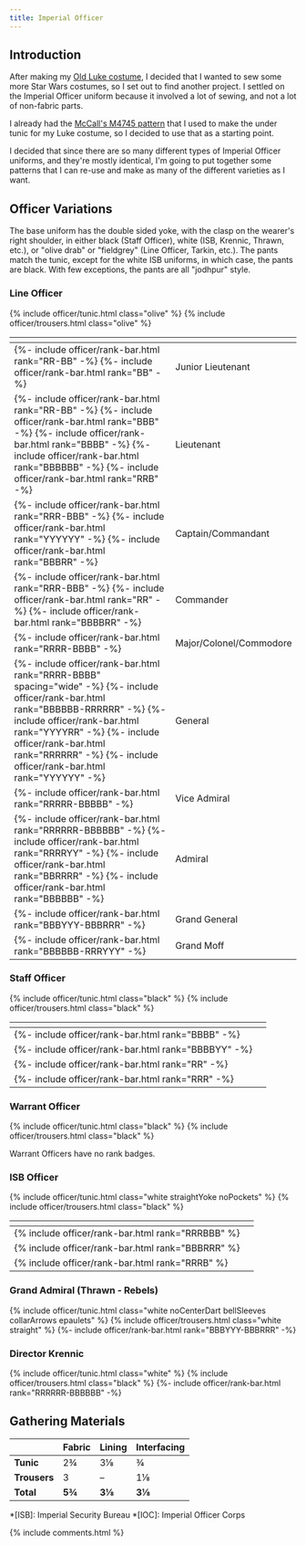 ```yaml
---
title: Imperial Officer
---
```


<link rel="stylesheet" type="text/css" href="{{ '/assets/css/imperial-officer.css?v=' | append: site.github.build_revision | relative_url }}" />

## Introduction

After making my [Old Luke costume](/costuming/luke-tfa.html), I decided that I wanted to sew some more Star Wars costumes, so I set out to find another project. I settled on the Imperial Officer uniform because it involved a lot of sewing, and not a lot of non-fabric parts.

I already had the [McCall's M4745 pattern](https://mccallpattern.mccall.com/m4745) that I used to make the under tunic for my Luke costume, so I decided to use that as a starting point.

I decided that since there are so many different types of Imperial Officer uniforms, and they're mostly identical, I'm going to put together some patterns that I can re-use and make as many of the different varieties as I want.

## Officer Variations
The base uniform has the double sided yoke, with the clasp on the wearer's right shoulder, in either black (Staff Officer), white (ISB, Krennic, Thrawn, etc.), or "olive drab" or "fieldgrey" (Line Officer, Tarkin, etc.). The pants match the tunic, except for the white ISB uniforms, in which case, the pants are black. With few exceptions, the pants are all "jodhpur" style.

### Line Officer
{% include officer/tunic.html class="olive" %}
{% include officer/trousers.html class="olive" %}

<table>
	<thead>
		<tr>
			<th></th>
			<th></th>
		</tr>
	</thead>
	<tbody>
		<tr>
			<td>
				{%- include officer/rank-bar.html rank="RR-BB" -%}
				{%- include officer/rank-bar.html rank="BB" -%}
			</td>
			<td>Junior Lieutenant</td>
		</tr>
		<tr>
			<td>
				{%- include officer/rank-bar.html rank="RR-BB" -%}
				{%- include officer/rank-bar.html rank="BBB" -%}
				{%- include officer/rank-bar.html rank="BBBB" -%}
				{%- include officer/rank-bar.html rank="BBBBBB" -%}
				{%- include officer/rank-bar.html rank="RRB" -%}
			</td>
			<td>Lieutenant</td>
		</tr>
		<tr>
			<td>
				{%- include officer/rank-bar.html rank="RRR-BBB" -%}
				{%- include officer/rank-bar.html rank="YYYYYY" -%}
				{%- include officer/rank-bar.html rank="BBBRR" -%}
			</td>
			<td>Captain/Commandant</td>
		</tr>
		<tr>
			<td>
				{%- include officer/rank-bar.html rank="RRR-BBB" -%}
				{%- include officer/rank-bar.html rank="RR" -%}
				{%- include officer/rank-bar.html rank="BBBBRR" -%}
			</td>
			<td>Commander</td>
		</tr>
		<tr>
			<td>{%- include officer/rank-bar.html rank="RRRR-BBBB" -%}</td>
			<td>Major/Colonel/Commodore</td>
		</tr>
		<tr>
			<td>
				{%- include officer/rank-bar.html rank="RRRR-BBBB" spacing="wide" -%}
				{%- include officer/rank-bar.html rank="BBBBBB-RRRRRR" -%}
				{%- include officer/rank-bar.html rank="YYYYRR" -%}
				{%- include officer/rank-bar.html rank="RRRRRR" -%}
				{%- include officer/rank-bar.html rank="YYYYYY" -%}
			</td>
			<td>General</td>
		</tr>
		<tr>
			<td>{%- include officer/rank-bar.html rank="RRRRR-BBBBB" -%}</td>
			<td>Vice Admiral</td>
		</tr>
		<tr>
			<td>
				{%- include officer/rank-bar.html rank="RRRRRR-BBBBBB" -%}
				{%- include officer/rank-bar.html rank="RRRRYY" -%}
				{%- include officer/rank-bar.html rank="BBRRRR" -%}
				{%- include officer/rank-bar.html rank="BBBBBB" -%}
			</td>
			<td>Admiral</td>
		</tr>
		<tr>
			<td>{%- include officer/rank-bar.html rank="BBBYYY-BBBRRR" -%}</td>
			<td>Grand General</td>
		</tr>
		<tr>
			<td>{%- include officer/rank-bar.html rank="BBBBBB-RRRYYY" -%}</td>
			<td>Grand Moff</td>
		</tr>
	</tbody>
</table>

### Staff Officer
{% include officer/tunic.html class="black" %}
{% include officer/trousers.html class="black" %}

<table>
	<thead>
		<tr>
			<th></th>
			<th></th>
		</tr>
	</thead>
	<tbody>
		<tr>
			<td>{%- include officer/rank-bar.html rank="BBBB" -%}</td>
			<td></td>
		</tr>
		<tr>
			<td>{%- include officer/rank-bar.html rank="BBBBYY" -%}</td>
			<td></td>
		</tr>
		<tr>
			<td>{%- include officer/rank-bar.html rank="RR" -%}</td>
			<td></td>
		</tr>
		<tr>
			<td>{%- include officer/rank-bar.html rank="RRR" -%}</td>
			<td></td>
		</tr>
	</tbody>
</table>

### Warrant Officer
{% include officer/tunic.html class="black" %}
{% include officer/trousers.html class="black" %}

Warrant Officers have no rank badges.

### ISB Officer
{% include officer/tunic.html class="white straightYoke noPockets" %}
{% include officer/trousers.html class="black" %}

<table>
	<thead>
		<tr>
			<th></th>
			<th></th>
		</tr>
	</thead>
	<tbody>
		<tr>
			<td>{% include officer/rank-bar.html rank="RRRBBB" %}</td>
			<td></td>
		</tr>
		<tr>
			<td>{% include officer/rank-bar.html rank="BBBRRR" %}</td>
			<td></td>
		</tr>
		<tr>
			<td>{% include officer/rank-bar.html rank="RRRB" %}</td>
			<td></td>
		</tr>
	</tbody>
</table>

### Grand Admiral (Thrawn - Rebels)
{% include officer/tunic.html class="white noCenterDart bellSleeves collarArrows epaulets" %}
{% include officer/trousers.html class="white straight" %}
{%- include officer/rank-bar.html rank="BBBYYY-BBBRRR" -%}

### Director Krennic
{% include officer/tunic.html class="white" %}
{% include officer/trousers.html class="black" %}
{%- include officer/rank-bar.html rank="RRRRRR-BBBBBB" -%}

## Gathering Materials

|  | **Fabric** | **Lining** | **Interfacing** |
|---|---|---|---|
| **Tunic** | 2¾ | 3⅛ | ¾ |
| **Trousers** | 3 | – | 1⅛ |
| **Total** | **5¾** | **3⅛** | **3⅛** |

*[ISB]: Imperial Security Bureau
*[IOC]: Imperial Officer Corps

<script type="text/javascript" src="{{ '/assets/js/imperial-officer.js?v=' | append: site.github.build_revision | relative_url }}"></script>

{% include comments.html %}
